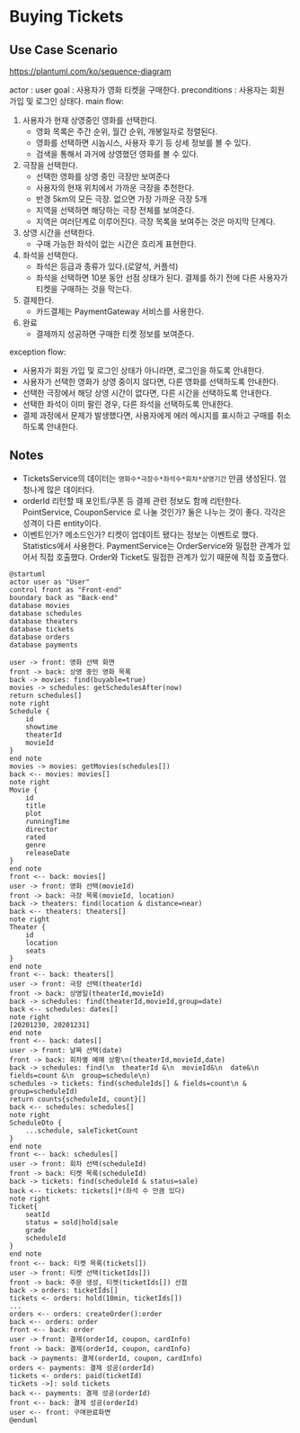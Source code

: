 # Buying Tickets

## Use Case Scenario

https://plantuml.com/ko/sequence-diagram

actor : user
goal : 사용자가 영화 티켓을 구매한다.
preconditions : 사용자는 회원 가입 및 로그인 상태다.
main flow:

1.  사용자가 현재 상영중인 영화를 선택한다.
    -   영화 목록은 주간 순위, 월간 순위, 개봉일자로 정렬된다.
    -   영화를 선택하면 시놉시스, 사용자 후기 등 상세 정보를 볼 수 있다.
    -   검색을 통해서 과거에 상영했던 영화를 볼 수 있다.
1.  극장을 선택한다.
    -   선택한 영화를 상영 중인 극장만 보여준다
    -   사용자의 현재 위치에서 가까운 극장을 추천한다.
    -   반경 5km의 모든 극장. 없으면 가장 가까운 극장 5개
    -   지역을 선택하면 해당하는 극장 전체를 보여준다.
    -   지역은 여러단계로 이루어진다. 극장 목록을 보여주는 것은 마지막 단계다.
1.  상영 시간을 선택한다.
    -   구매 가능한 좌석이 없는 시간은 흐리게 표현한다.
1.  좌석을 선택한다.
    -   좌석은 등급과 종류가 있다.(로얄석, 커플석)
    -   좌석을 선택하면 10분 동안 선점 상태가 된다. 결제를 하기 전에 다른 사용자가 티켓을 구매하는 것을 막는다.
1.  결제한다.
    -   카드결제는 PaymentGateway 서비스를 사용한다.
1.  완료
    -   결제까지 성공하면 구매한 티켓 정보를 보여준다.

exception flow:

-   사용자가 회원 가입 및 로그인 상태가 아니라면, 로그인을 하도록 안내한다.
-   사용자가 선택한 영화가 상영 중이지 않다면, 다른 영화를 선택하도록 안내한다.
-   선택한 극장에서 해당 상영 시간이 없다면, 다른 시간을 선택하도록 안내한다.
-   선택한 좌석이 이미 팔린 경우, 다른 좌석을 선택하도록 안내한다.
-   결제 과정에서 문제가 발생했다면, 사용자에게 에러 메시지를 표시하고 구매를 취소하도록 안내한다.

## Notes

-   TicketsService의 데이터는 `영화수*극장수*좌석수*회차*상영기간` 만큼 생성된다. 엄청나게 많은 데이터다.
-   orderId 리턴할 때 포인트/쿠폰 등 결제 관련 정보도 함께 리턴한다. PointService, CouponService 로 나눌 것인가? 둘은 나누는 것이 좋다. 각각은 성격이 다른 entity이다.
-   이벤트인가? 메소드인가?
    티켓이 업데이트 됐다는 정보는 이벤트로 했다. Statistics에서 사용한다.
    PaymentService는 OrderService와 밀접한 관계가 있어서 직접 호출했다.
    Order와 Ticket도 밀접한 관계가 있기 때문에 직접 호출했다.

```plantuml
@startuml
actor user as "User"
control front as "Front-end"
boundary back as "Back-end"
database movies
database schedules
database theaters
database tickets
database orders
database payments

user -> front: 영화 선택 화면
front -> back: 상영 중인 영화 목록
back -> movies: find(buyable=true)
movies -> schedules: getSchedulesAfter(now)
return schedules[]
note right
Schedule {
    id
    showtime
    theaterId
    movieId
}
end note
movies -> movies: getMovies(schedules[])
back <-- movies: movies[]
note right
Movie {
    id
    title
    plot
    runningTime
    director
    rated
    genre
    releaseDate
}
end note
front <-- back: movies[]
user -> front: 영화 선택(movieId)
front -> back: 극장 목록(movieId, location)
back -> theaters: find(location & distance=near)
back <-- theaters: theaters[]
note right
Theater {
    id
    location
    seats
}
end note
front <-- back: theaters[]
user -> front: 극장 선택(theaterId)
front -> back: 상영일(theaterId,movieId)
back -> schedules: find(theaterId,movieId,group=date)
back <-- schedules: dates[]
note right
[20201230, 20201231]
end note
front <-- back: dates[]
user -> front: 날짜 선택(date)
front -> back: 회차별 예매 상황\n(theaterId,movieId,date)
back -> schedules: find(\n  theaterId &\n  movieId&\n  date&\n  fields=count &\n  group=schedule\n)
schedules -> tickets: find(scheduleIds[] & fields=count\n & group=scheduleId)
return counts{scheduleId, count}[]
back <-- schedules: schedules[]
note right
ScheduleDto {
    ...schedule, saleTicketCount
}
end note
front <-- back: schedules[]
user -> front: 회차 선택(scheduleId)
front -> back: 티켓 목록(scheduleId)
back -> tickets: find(scheduleId & status=sale)
back <-- tickets: tickets[]*(좌석 수 만큼 있다)
note right
Ticket{
    seatId
    status = sold|hold|sale
    grade
    scheduleId
}
end note
front <-- back: 티켓 목록(tickets[])
user -> front: 티켓 선택(ticketIds[])
front -> back: 주문 생성, 티켓(ticketIds[]) 선점
back -> orders: ticketIds[]
tickets <- orders: hold(10min, ticketIds[])
...
orders <-- orders: createOrder():order
back <-- orders: order
front <-- back: order
user -> front: 결제(orderId, coupon, cardInfo)
front -> back: 결제(orderId, coupon, cardInfo)
back -> payments: 결제(orderId, coupon, cardInfo)
orders <- payments: 결제 성공(orderId)
tickets <- orders: paid(ticketId)
tickets ->]: sold tickets
back <-- payments: 결제 성공(orderId)
front <-- back: 결제 성공(orderId)
user <-- front: 구매완료화면
@enduml
```

